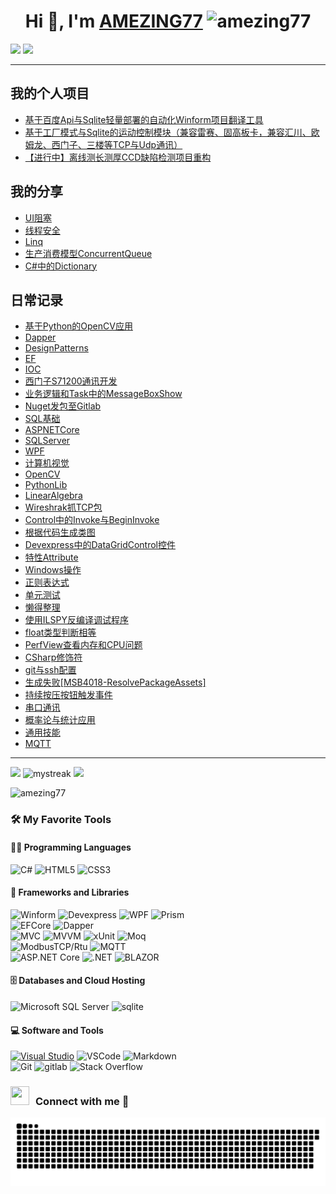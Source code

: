 <h1 align="center">Hi 👋, I'm 
  <a href="https://AMEZING77.github.io/AMEZING77/" target="blank">AMEZING77</a>  
  <!--界面浏览数显示-->
  <img src="https://komarev.com/ghpvc/?username=amezing77&label=Profile%20views&color=0e75b6&style=flat" alt="amezing77" /> 
</h1>

<!--horizontal divider(gradiant)-->
<img src="https://user-images.githubusercontent.com/73097560/115834477-dbab4500-a447-11eb-908a-139a6edaec5c.gif">
<!--修仙图-->
<img src="https://github-immortality.vercel.app/api?username=AMEZING77" />

---
## 我的个人项目
- [基于百度Api与Sqlite轻量部署的自动化Winform项目翻译工具](https://github.com/AMEZING77/Translator.git)
- [基于工厂模式与Sqlite的运动控制模块（兼容雷赛、固高板卡，兼容汇川、欧姆龙、西门子、三楼等TCP与Udp通讯）](https://github.com/AMEZING77/MotionResource.git)
- [【进行中】离线测长测厚CCD缺陷检测项目重构](20250320--离线测厚测长项目重构.md)

## 我的分享
- [UI阻塞](20250303--UI阻塞.md)
- [线程安全](20250305--线程安全.md)
- [Linq](20250305--Linq.md)
- [生产消费模型ConcurrentQueue](20240716--生产消费模型ConcurrentQueue.md)
- [C#中的Dictionary](20240730--Dictionary的分享.md)

## 日常记录
- [基于Python的OpenCV应用](https://github.com/AMEZING77/PythonFolder.git)
- [Dapper](20250123--Dapper.md)
- [DesignPatterns](20250123--DesignPatterns.md)
- [EF](20250123--EF.md)
- [IOC](20250123--IOC.md)
- [西门子S71200通讯开发](20250114--西门子S71200通讯开发.md)
- [业务逻辑和Task中的MessageBoxShow](20250117--业务逻辑和Task中的MessageBoxShow.md)
- [Nuget发包至Gitlab](20250220--Nuget发包至Gitlab.md)
- [SQL基础](20241108--SQL基础.md)
- [ASPNETCore](20241130--ASPNETCore.md)
- [SQLServer](20241219--SQLSERVER.md)
- [WPF](20241229--WPF.md)
- [计算机视觉](20250302--计算机视觉.md)
- [OpenCV](20250224--OpenCV.md)
- [PythonLib](20250225--PythonLib.md)
- [LinearAlgebra](20250226--LinearAlgebra.md)
- [Wireshrak抓TCP包](20250228--Wireshrak抓TCP包.md)
- [Control中的Invoke与BeginInvoke](20250109--Control中的Invoke与BeginInvoke.md)
- [根据代码生成类图](20250114--根据代码生成类图.md)
- [Devexpress中的DataGridControl控件](20250114--Devexpress中的DataGridControl控件.md)
- [特性Attribute](20250116--特性Attribute.md)
- [Windows操作](20250117--Windows操作.md)
- [正则表达式](20250118--正则表达式.md)
- [单元测试](20250120--单元测试.md)
- [懒得整理](20250120--懒得整理.md)
- [使用ILSPY反编译调试程序](20250120--使用ILSPY反编译调试程序.md)
- [float类型判断相等](20250120--float类型判断相等.md)
- [PerfView查看内存和CPU问题](20250120--PerfView查看内存和CPU问题.md)
- [CSharp修饰符](20250121--CSharp修饰符.md)
- [git与ssh配置](20250124--git与ssh配置.md)
- [生成失败[MSB4018-ResolvePackageAssets]](20250221-生成失败[MSB4018-ResolvePackageAssets].md)
- [持续按压按钮触发事件](20250225--持续按压按钮触发事件.md)
- [串口通讯](20250305--串口通讯.md)
- [概率论与统计应用](20250305--概率论与统计应用.md)
- [通用技能](通用技能.md)
- [MQTT](MQTT.md)



---
![](https://github-readme-stats.vercel.app/api?username=AMEZING77&show_icons=true&theme=tokyonight)
<img src="https://github-readme-streak-stats.herokuapp.com/?user=AMEZING77&theme=tokyonight" alt="mystreak"/>
![](https://github-readme-stats.vercel.app/api/top-langs/?username=AMEZING77&theme=tokyonight&layout=compact)
<!--成就徽章-->
<img src="https://github-profile-trophy.vercel.app/?username=amezing77" alt="amezing77" />


### 🛠️ My Favorite Tools
#### 👨‍💻 Programming Languages
![C#](https://img.shields.io/badge/C%23-239120.svg?logo=c-sharp&logoColor=white)
![HTML5](https://img.shields.io/badge/HTML5-E34F26.svg?logo=html5&logoColor=white)
![CSS3](https://img.shields.io/badge/CSS3-1572B6.svg?logo=css3&logoColor=white)
#### 🧰 Frameworks and Libraries
![Winform](https://img.shields.io/badge/-Winform-gray?logo=Winform)
![Devexpress](https://img.shields.io/badge/-Devexpress-gray?logo=Devexpress)
![WPF](https://img.shields.io/badge/-WPF-gray?logo=WPF)
![Prism](https://img.shields.io/badge/-Prism-gray?logo=Prism)\
![EFCore](https://img.shields.io/badge/-EFCore-blue?logo=Entity%20framework%20Core)
![Dapper](https://img.shields.io/badge/-Dapper-blue?logo=Dapper)\
![MVC](https://img.shields.io/badge/-MVC-%20?logo=MVC)
![MVVM](https://img.shields.io/badge/-MVVM-%20?logo=MVVM)
![xUnit](https://img.shields.io/badge/-xUnit-%20?logo=xUnit)
![Moq](https://img.shields.io/badge/-Moq-%20?logo=Moq)\
![ModbusTCP/Rtu](https://img.shields.io/badge/-ModbusTCP%2FRtu-%20orange?logo=ModbusTCP)
![MQTT](https://img.shields.io/badge/-MQTT-%20orange?logo=ModbusTCP)\
![ASP.NET Core](https://img.shields.io/badge/-ASP.NETCore-%20purple?style=for-the-badge&logo=ASP)
![.NET](https://img.shields.io/badge/.NET-512BD4?style=for-the-badge&logo=dotnet&logoColor=white)
![BLAZOR](https://img.shields.io/badge/Blazor-512BD4?style=for-the-badge&logo=blazor&logoColor=white)
#### 🗄️ Databases and Cloud Hosting
![Microsoft SQL Server](https://img.shields.io/badge/SQL-Server-CC2927?logo=microsoft-sql-server&logoColor=white)
![sqlite](https://img.shields.io/badge/sqlite-07405e.svg?logo=sqlite&logoColor=white)

#### 💻 Software and Tools
[![Visual Studio](https://badgen.net/badge/icon/visualstudio?icon=visualstudio&label)](https://visualstudio.microsoft.com)
![VSCode](https://img.shields.io/badge/VSCode-007ACC?logo=visual-studio-code&logoColor=white)
![Markdown](https://img.shields.io/badge/Markdown-000000.svg?logo=markdown&logoColor=white)\
![Git](https://img.shields.io/badge/Git-black?logo=git)
![gitlab](https://img.shields.io/badge/Gitlab-330f63.svg?logo=gitlab&logoColor=white)
![Stack Overflow](https://img.shields.io/badge/-Stack%20Overflow-FE7A16?logo=stack-overflow&logoColor=white)

<h3 align="left" > <img src="https://media.giphy.com/media/iY8CRBdQXODJSCERIr/giphy.gif" width="30" height="30" style="margin-right: 10px;">Connect with me 🤝 </h3>
<!-- Snake Code Contribution Map 贪吃蛇代码贡献图 -->
<picture>
  <source media="(prefers-color-scheme: light)" srcset="https://github.com/AMEZING77/AMEZING77/blob/output/github-contribution-grid-snake.svg" />
  <source media="(prefers-color-scheme: dark)" srcset="https://github.com/AMEZING77/AMEZING77/blob/output/github-contribution-grid-snake-dark.svg" />
  <img alt="github-snake" src="https://github.com/AMEZING77/AMEZING77/blob/output/github-contribution-grid-snake-dark.svg" />
</picture>
</div>









